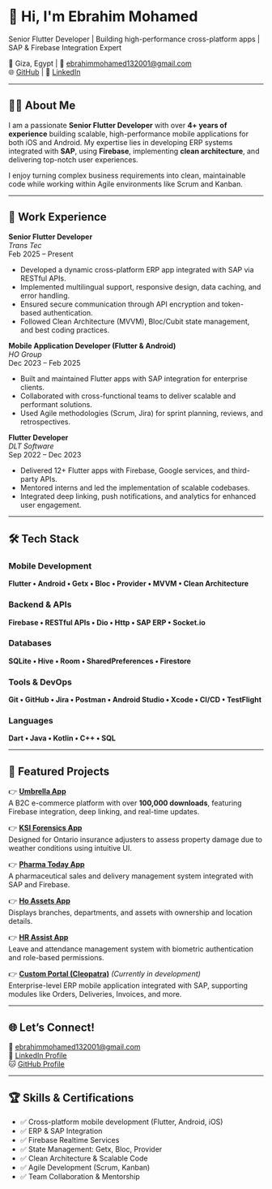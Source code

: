 # 👋 Hi, I'm Ebrahim Mohamed  
Senior Flutter Developer | Building high-performance cross-platform apps | SAP & Firebase Integration Expert  

📍 Giza, Egypt | 📧 ebrahimmohamed132001@gmail.com  
🌐 [GitHub](https://github.com/Ebrahim132024) | 💼 [LinkedIn](https://www.linkedin.com/in/ebrahim-mohamed-a634841a3 )

---

## 🧑‍💻 About Me  
I am a passionate **Senior Flutter Developer** with over **4+ years of experience** building scalable, high-performance mobile applications for both iOS and Android. My expertise lies in developing ERP systems integrated with **SAP**, using **Firebase**, implementing **clean architecture**, and delivering top-notch user experiences.

I enjoy turning complex business requirements into clean, maintainable code while working within Agile environments like Scrum and Kanban.

---

## 💼 Work Experience  

**Senior Flutter Developer**  
*Trans Tec*  
Feb 2025 – Present  
- Developed a dynamic cross-platform ERP app integrated with SAP via RESTful APIs.
- Implemented multilingual support, responsive design, data caching, and error handling.
- Ensured secure communication through API encryption and token-based authentication.
- Followed Clean Architecture (MVVM), Bloc/Cubit state management, and best coding practices.

**Mobile Application Developer (Flutter & Android)**  
*HO Group*  
Dec 2023 – Feb 2025 
- Built and maintained Flutter apps with SAP integration for enterprise clients.
- Collaborated with cross-functional teams to deliver scalable and performant solutions.
- Used Agile methodologies (Scrum, Jira) for sprint planning, reviews, and retrospectives.

**Flutter Developer**  
*DLT Software*  
Sep 2022 – Dec 2023  
- Delivered 12+ Flutter apps with Firebase, Google services, and third-party APIs.
- Mentored interns and led the implementation of scalable codebases.
- Integrated deep linking, push notifications, and analytics for enhanced user engagement.

---

## 🛠️ Tech Stack  

### Mobile Development  
**Flutter • Android • Getx • Bloc • Provider • MVVM • Clean Architecture**

### Backend & APIs  
**Firebase • RESTful APIs • Dio • Http • SAP ERP • Socket.io**

### Databases  
**SQLite • Hive • Room • SharedPreferences • Firestore**

### Tools & DevOps  
**Git • GitHub • Jira • Postman • Android Studio • Xcode • CI/CD • TestFlight**

### Languages  
**Dart • Java • Kotlin • C++ • SQL**

---

## 🎯 Featured Projects  

👉 [**Umbrella App**](https://play.google.com/store/apps/details?id=com.dlttrade.umbrella )  
A B2C e-commerce platform with over **100,000 downloads**, featuring Firebase integration, deep linking, and real-time updates.

👉 [**KSI Forensics App**](https://play.google.com/store/apps/details?id=ksi.korany.forensics )  
Designed for Ontario insurance adjusters to assess property damage due to weather conditions using intuitive UI.

👉 [**Pharma Today App**](https://drive.google.com/file/d/1stDUfbh8sAcg9OiCEesyk0mTs-Ptglex/view?usp=sharing )  
A pharmaceutical sales and delivery management system integrated with SAP and Firebase.

👉 [**Ho Assets App**](https://drive.google.com/file/d/1sjbfFsDkZvCnwF1vx7Z_4nBgel6bJzXG/view?usp=sharing )  
Displays branches, departments, and assets with ownership and location details.

👉 [**HR Assist App**](https://drive.google.com/file/d/1slVObYOkl7-v7Kh94FVPyb-d2btDyYhH/view?usp=sharing )  
Leave and attendance management system with biometric authentication and role-based permissions.

👉 [**Custom Portal (Cleopatra)**](#) *(Currently in development)*  
Enterprise-level ERP mobile application integrated with SAP, supporting modules like Orders, Deliveries, Invoices, and more.



---

## 🌐 Let’s Connect!  

📧 ebrahimmohamed132001@gmail.com  
🔗 [LinkedIn Profile](https://www.linkedin.com/in/ebrahim-mohamed-a634841a3 )  
🐱 [GitHub Profile](https://github.com/Ebrahim132024)  

---

## 🏆 Skills & Certifications  

- ✅ Cross-platform mobile development (Flutter, Android, iOS)  
- ✅ ERP & SAP Integration  
- ✅ Firebase Realtime Services  
- ✅ State Management: Getx, Bloc, Provider  
- ✅ Clean Architecture & Scalable Code  
- ✅ Agile Development (Scrum, Kanban)  
- ✅ Team Collaboration & Mentorship  
